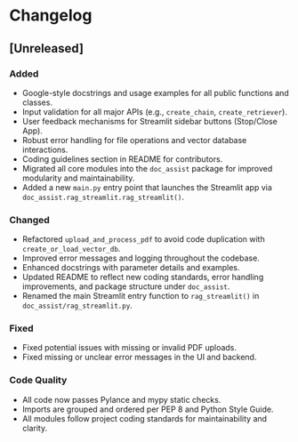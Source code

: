 # Changelog

## [Unreleased]

### Added
- Google-style docstrings and usage examples for all public functions and classes.
- Input validation for all major APIs (e.g., `create_chain`, `create_retriever`).
- User feedback mechanisms for Streamlit sidebar buttons (Stop/Close App).
- Robust error handling for file operations and vector database interactions.
- Coding guidelines section in README for contributors.
- Migrated all core modules into the `doc_assist` package for improved modularity and maintainability.
- Added a new `main.py` entry point that launches the Streamlit app via `doc_assist.rag_streamlit.rag_streamlit()`.

### Changed
- Refactored `upload_and_process_pdf` to avoid code duplication with `create_or_load_vector_db`.
- Improved error messages and logging throughout the codebase.
- Enhanced docstrings with parameter details and examples.
- Updated README to reflect new coding standards, error handling improvements, and package structure under `doc_assist`.
- Renamed the main Streamlit entry function to `rag_streamlit()` in `doc_assist/rag_streamlit.py`.

### Fixed
- Fixed potential issues with missing or invalid PDF uploads.
- Fixed missing or unclear error messages in the UI and backend.

### Code Quality
- All code now passes Pylance and mypy static checks.
- Imports are grouped and ordered per PEP 8 and Python Style Guide.
- All modules follow project coding standards for maintainability and clarity.
